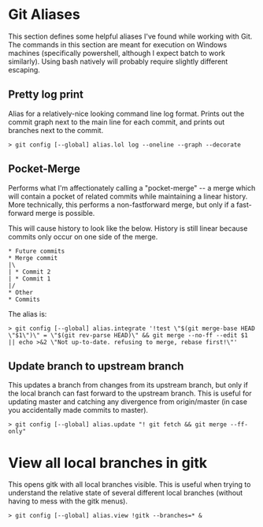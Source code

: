# Git Aliases

This section defines some helpful aliases I've found while working with Git. The commands in this section are meant for execution on Windows machines (specifically powershell, although I expect batch to work similarly). Using bash natively will probably require slightly different escaping. 

## Pretty log print
Alias for a relatively-nice looking command line log format. Prints out the commit graph next to the main line for each commit, and prints out branches next to the commit. 

```
> git config [--global] alias.lol log --oneline --graph --decorate

```

## Pocket-Merge 
Performs what I'm affectionately calling a "pocket-merge" -- a merge which will contain a pocket of related commits while maintaining a linear history. More technically, this performs a non-fastforward merge, but only if a fast-forward merge is possible. 

This will cause history to look like the below. History is still linear because commits only occur on one side of the merge. 

    * Future commits
    * Merge commit
    |\ 
    | * Commit 2
    | * Commit 1
    |/
    * Other 
    * Commits

The alias is:
```
> git config [--global] alias.integrate '!test \"$(git merge-base HEAD \"$1\")\" = \"$(git rev-parse HEAD)\" && git merge --no-ff --edit $1 || echo >&2 \"Not up-to-date. refusing to merge, rebase first!\"' 
```

## Update branch to upstream branch
This updates a branch from changes from its upstream branch, but only if the local branch can fast forward to the upstream branch. This is useful for updating master and catching any divergence from origin/master (in case you accidentally made commits to master).

```
> git config [--global] alias.update "! git fetch && git merge --ff-only"
```

# View all local branches in gitk
This opens gitk with all local branches visible. This is useful when trying to understand the relative state of several different local branches (without having to mess with the gitk menus).

```
> git config [--global] alias.view !gitk --branches=* &
```
